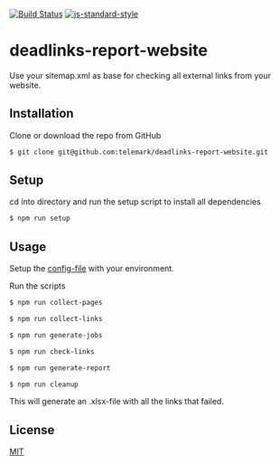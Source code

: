 [![Build Status](https://travis-ci.org/telemark/deadlinks-report-website.svg?branch=master)](https://travis-ci.org/telemark/deadlinks-report-website)
[![js-standard-style](https://img.shields.io/badge/code%20style-standard-brightgreen.svg?style=flat)](https://github.com/feross/standard)
# deadlinks-report-website

Use your sitemap.xml as base for checking all external links from your website.

## Installation

Clone or download the repo from GitHub

```sh
$ git clone git@github.com:telemark/deadlinks-report-website.git
```

## Setup

cd into directory and run the setup script to install all dependencies

```sh
$ npm run setup
```

## Usage

Setup the [config-file](config/index.js) with your environment.

Run the scripts

```sh
$ npm run collect-pages
```

```sh
$ npm run collect-links
```

```sh
$ npm run generate-jobs
```

```sh
$ npm run check-links
```

```sh
$ npm run generate-report
```

```sh
$ npm run cleanup
```



This will generate an .xlsx-file with all the links that failed.

## License
[MIT](LICENSE)
